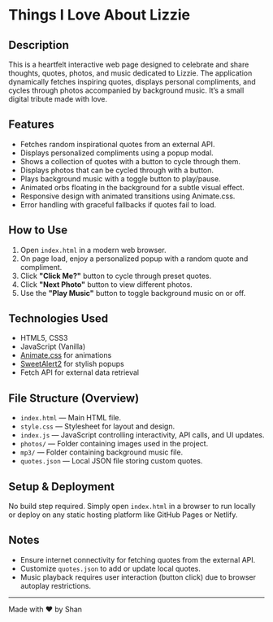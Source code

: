 # Things I Love About Lizzie

## Description

This is a heartfelt interactive web page designed to celebrate and share thoughts, quotes, photos, and music dedicated to Lizzie. The application dynamically fetches inspiring quotes, displays personal compliments, and cycles through photos accompanied by background music. It’s a small digital tribute made with love.

## Features

- Fetches random inspirational quotes from an external API.
- Displays personalized compliments using a popup modal.
- Shows a collection of quotes with a button to cycle through them.
- Displays photos that can be cycled through with a button.
- Plays background music with a toggle button to play/pause.
- Animated orbs floating in the background for a subtle visual effect.
- Responsive design with animated transitions using Animate.css.
- Error handling with graceful fallbacks if quotes fail to load.

## How to Use

1. Open `index.html` in a modern web browser.
2. On page load, enjoy a personalized popup with a random quote and compliment.
3. Click **"Click Me?"** button to cycle through preset quotes.
4. Click **"Next Photo"** button to view different photos.
5. Use the **"Play Music"** button to toggle background music on or off.

## Technologies Used

- HTML5, CSS3
- JavaScript (Vanilla)
- [Animate.css](https://animate.style/) for animations
- [SweetAlert2](https://sweetalert2.github.io/) for stylish popups
- Fetch API for external data retrieval

## File Structure (Overview)

- `index.html` — Main HTML file.
- `style.css` — Stylesheet for layout and design.
- `index.js` — JavaScript controlling interactivity, API calls, and UI updates.
- `photos/` — Folder containing images used in the project.
- `mp3/` — Folder containing background music file.
- `quotes.json` — Local JSON file storing custom quotes.

## Setup & Deployment

No build step required. Simply open `index.html` in a browser to run locally or deploy on any static hosting platform like GitHub Pages or Netlify.

## Notes

- Ensure internet connectivity for fetching quotes from the external API.
- Customize `quotes.json` to add or update local quotes.
- Music playback requires user interaction (button click) due to browser autoplay restrictions.

---

Made with ❤️ by Shan  
